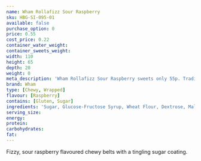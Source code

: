 ```yaml
---
name: Wham Rollafizz Sour Raspberry
sku: HBG-SI-095-01
available: false
purchase_option: 0
price: 0.55
cost_price: 0.22
container_water_weight: 
container_sweets_weight: 
width: 110
height: 65
depth: 20
weight: 0
meta_description: 'Wham Rollafizz Sour Raspberry sweets only 55p. Traditional sweets and more at Humbugs Confectionery Store. Specialists in satisfying your sweet tooth!'
brand: Wham
type: [Chewy, Wrapped]
flavour: [Raspberry]
contains: [Gluten, Sugar]
ingredients: 'Sugar, Glucose-Fructose Syrup, Wheat Flour, Dextrose, Malic Acid, Palm Oil, Citric Acid, Fruit Concentrates, Asorbic Acid, Tocopherol-Rich Extract'
serving_size: 
energy: 
protein: 
carbohydrates: 
fat: 
---
```

Fizzy, sour raspberry flavoured chewy belts with a tingling sugar coating.
